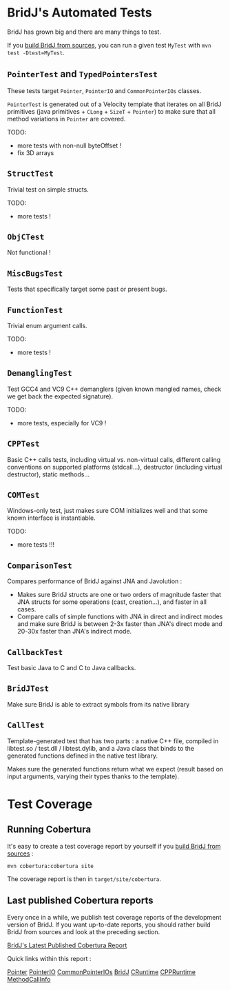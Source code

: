 

# BridJ's Automated Tests #

BridJ has grown big and there are many things to test.

If you [build BridJ from sources](Build.md), you can run a given test `MyTest` with `mvn test -Dtest=MyTest`.

## `PointerTest` and `TypedPointersTest` ##

These tests target `Pointer`, `PointerIO` and `CommonPointerIOs` classes.

`PointerTest` is generated out of a Velocity template that iterates on all BridJ primitives (java primitives + `CLong` + `SizeT` + `Pointer`) to make sure that all method variations in `Pointer` are covered.

TODO:
  * more tests with non-null byteOffset !
  * fix 3D arrays

## `StructTest` ##

Trivial test on simple structs.

TODO:
  * more tests !

## `ObjCTest` ##

Not functional !

## `MiscBugsTest` ##

Tests that specifically target some past or present bugs.

## `FunctionTest` ##

Trivial enum argument calls.

TODO:
  * more tests !

## `DemanglingTest` ##

Test GCC4 and VC9 C++ demanglers (given known mangled names, check we get back the expected signature).

TODO:
  * more tests, especially for VC9 !

## `CPPTest` ##

Basic C++ calls tests, including virtual vs. non-virtual calls, different calling conventions on supported platforms (stdcall...), destructor (including virtual destructor), static methods...

## `COMTest` ##

Windows-only test, just makes sure COM initializes well and that some known interface is instantiable.

TODO:
  * more tests !!!

## `ComparisonTest` ##

Compares performance of BridJ against JNA and Javolution :
  * Makes sure BridJ structs are one or two orders of magnitude faster that JNA structs for some operations (cast, creation...), and faster in all cases.
  * Compare calls of simple functions with JNA in direct and indirect modes and make sure BridJ is between 2-3x faster than JNA's direct mode and 20-30x faster than JNA's indirect mode.

## `CallbackTest` ##

Test basic Java to C and C to Java callbacks.

## `BridJTest` ##

Make sure BridJ is able to extract symbols from its native library

## `CallTest` ##

Template-generated test that has two parts : a native C++ file, compiled in libtest.so / test.dll / libtest.dylib, and a Java class that binds to the generated functions defined in the native test library.

Makes sure the generated functions return what we expect (result based on input arguments, varying their types thanks to the template).

# Test Coverage #

## Running Cobertura ##

It's easy to create a test coverage report by yourself if you [build BridJ from sources](Build.md) :
```
mvn cobertura:cobertura site
```
The coverage report is then in `target/site/cobertura`.

## Last published Cobertura reports ##

Every once in a while, we publish test coverage reports of the development version of BridJ.
If you want up-to-date reports, you should rather build BridJ from sources and look at the preceding section.

[BridJ's Latest Published Cobertura Report](http://nativelibs4java.sourceforge.net/sites/nl4j-runtime-parent/bridj/cobertura/)

Quick links within this report :

[Pointer](http://nativelibs4java.sourceforge.net/sites/nl4j-runtime-parent/bridj/cobertura/org.bridj.Pointer.html)
[PointerIO](http://nativelibs4java.sourceforge.net/sites/nl4j-runtime-parent/bridj/cobertura/org.bridj.PointerIO.html)
[CommonPointerIOs](http://nativelibs4java.sourceforge.net/sites/nl4j-runtime-parent/bridj/cobertura/org.bridj.CommonPointerIOs.html)
[BridJ](http://nativelibs4java.sourceforge.net/sites/nl4j-runtime-parent/bridj/cobertura/org.bridj.BridJ.html)
[CRuntime](http://nativelibs4java.sourceforge.net/sites/nl4j-runtime-parent/bridj/cobertura/org.bridj.CRuntime.html)
[CPPRuntime](http://nativelibs4java.sourceforge.net/sites/nl4j-runtime-parent/bridj/cobertura/org.bridj.cpp.CPPRuntime.html)
[MethodCallInfo](http://nativelibs4java.sourceforge.net/sites/nl4j-runtime-parent/bridj/cobertura/org.bridj.MethodCallInfo.html)